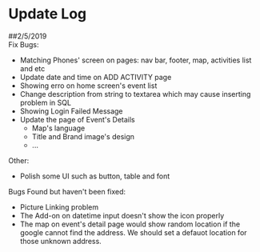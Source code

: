 # Update Log
##2/5/2019  
Fix Bugs:
* Matching Phones' screen on pages: nav bar, footer, map, activities list and etc
* Update date and time on ADD ACTIVITY page
* Showing erro on home screen's event list  
* Change description from string to textarea which may cause inserting problem in SQL
* Showing Login Failed Message
* Update the page of Event's Details
  * Map's language
  * Title and Brand image's design
  * ...

Other:  
* Polish some UI such as button, table and font

Bugs Found but haven't been fixed:  
* Picture Linking problem
* The Add-on on datetime input doesn't show the icon properly
* The map on event's detail page would show random location if the google cannot find the address. We should set a defauot location for those unknown address.


